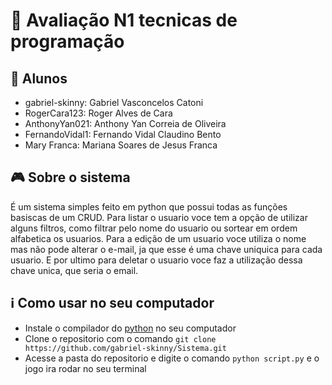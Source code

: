 # :memo: Avaliação N1 tecnicas de programação 

## :bust_in_silhouette: Alunos
  
  - gabriel-skinny: Gabriel Vasconcelos Catoni
  - RogerCara123: Roger Alves de Cara
  - AnthonyYan021: Anthony Yan Correia de Oliveira
  - FernandoVidal1: Fernando Vidal Claudino Bento
  - Mary Franca: Mariana Soares de Jesus Franca

## :video_game: Sobre o sistema

  É um sistema simples feito em python que possui todas as funções basiscas de um CRUD. Para listar o usuario voce tem a opção de utilizar alguns filtros, como filtrar pelo nome do usuario ou sortear em ordem alfabetica os usuarios. Para a edição de um usuario voce utiliza o nome mas não pode alterar o e-mail, ja que esse é uma chave uniquica para cada usuario. E por ultimo para deletar o usuario voce faz a utilização dessa chave unica, que seria o email.
  
## :information_source: Como usar no seu computador

  - Instale o compilador do [python](https://www.python.org/downloads/) no seu computador
  - Clone o repositorio com o comando `git clone https://github.com/gabriel-skinny/Sistema.git`
  - Acesse a pasta do repositorio e digite o comando `python script.py` e o jogo ira rodar no seu terminal 
  
    
